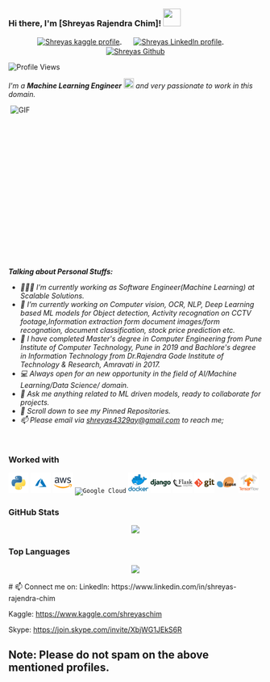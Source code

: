 ### Hi there, I'm [Shreyas Rajendra Chim]! <img src="https://raw.githubusercontent.com/TheDudeThatCode/TheDudeThatCode/master/Assets/Hi.gif" width=35 height=35> 

<p align="center">
      <a href="https://www.kaggle.com/shreyaschim">
        <img align="center" alt="Shreyas kaggle profile" width="22px" src="https://cdn.jsdelivr.net/npm/simple-icons@3.11.0/icons/kaggle.svg" />
      </a>&nbsp;&nbsp;&nbsp;&nbsp;&nbsp;
      <a href="https://www.linkedin.com/in/shreyas-rajendra-chim">
        <img align="center" alt="Shreyas LinkedIn profile" width="22px" src="https://cdn.jsdelivr.net/npm/simple-icons@v3/icons/linkedin.svg"/>
      </a>&nbsp;&nbsp;&nbsp;&nbsp;&nbsp;
      <a href="https://github.com/shreyaschim">
        <img align="center" alt="Shreyas Github" width="22px" src="https://cdn.jsdelivr.net/npm/simple-icons@v3/icons/github.svg" />
      </a>
 	</p>
      
![Profile Views](https://komarev.com/ghpvc/?username=shreyaschim&style=flat-square)

<p>
  <em>
    I'm a <b>Machine Learning Engineer</b> <img src="https://raw.githubusercontent.com/TheDudeThatCode/TheDudeThatCode/master/Assets/Medal.gif" width=20 height=20> and very passionate to work in this domain.
  </em>
 </p>

<img align="right" alt="GIF" src="https://github.com/abhisheknaiidu/abhisheknaiidu/blob/master/code.gif?raw=true" width="500" height="320" />

<em>
  
**Talking about Personal Stuffs:**

- 👨🏽‍💻 I’m currently working as Software Engineer(Machine Learning) at Scalable Solutions.
- 🔭 I’m currently working on Computer vision, OCR, NLP, Deep Learning based ML models for Object detection, Activity recognation on CCTV footage,Information extraction form document images/form recognation, document classification, stock price prediction etc.  
- 💼 I have completed Master's degree in Computer Engineering from Pune Institute of Computer Technology, Pune in 2019 and Bachlore's degree in Information Technology from Dr.Rajendra Gode Institute of Technology & Research, Amravati in 2017.
- 💻 Always open for an new opportunity in the field of AI/Machine Learning/Data Science/ domain.
- 💬 Ask me anything related to ML driven models, ready to collaborate for projects.
- 📌 Scroll down to see my Pinned Repositories.
- 📫 Please email via shreyas4329ay@gmail.com to reach me;
<br/> 
</em>

### Worked with 

<code><img height="40" src="https://raw.githubusercontent.com/github/explore/80688e429a7d4ef2fca1e82350fe8e3517d3494d/topics/python/python.png" title="Python"></code>
<code><img height="40" src="https://raw.githubusercontent.com/github/explore/80688e429a7d4ef2fca1e82350fe8e3517d3494d/topics/azure/azure.png" title="Azure"></code>
<code><img height="40" src="https://raw.githubusercontent.com/github/explore/80688e429a7d4ef2fca1e82350fe8e3517d3494d/topics/aws/aws.png" title="AWS"></code>
<code><img height="40" src="https://raw.githubusercontent.com/github/explore/80688e429a7d4ef2fca1e82350fe8e3517d3494d/topics/googlecloud/googlecloud.png" title="Google Cloud"></code>
<code><img height="40" src="https://raw.githubusercontent.com/github/explore/80688e429a7d4ef2fca1e82350fe8e3517d3494d/topics/docker/docker.png" title="css"></code>
<code><img height="40" src="https://raw.githubusercontent.com/github/explore/80688e429a7d4ef2fca1e82350fe8e3517d3494d/topics/django/django.png" title="Django"></code>
<code><img height="40" src="https://raw.githubusercontent.com/github/explore/80688e429a7d4ef2fca1e82350fe8e3517d3494d/topics/flask/flask.png" title="Flask"></code>
<code><img height="40" src="https://raw.githubusercontent.com/github/explore/80688e429a7d4ef2fca1e82350fe8e3517d3494d/topics/git/git.png" title="git"></code>
<code><img height="40" src="https://raw.githubusercontent.com/github/explore/80688e429a7d4ef2fca1e82350fe8e3517d3494d/topics/scikit-learn/scikit-learn.png" title="sklearn"></code>
<code><img height="40" src="https://raw.githubusercontent.com/github/explore/80688e429a7d4ef2fca1e82350fe8e3517d3494d/topics/tensorflow/tensorflow.png" title="TensorFlow"></code>

### GitHub Stats

<p align="center">
  <a href = "https://github.com/mandar196">
<img src="https://github-readme-stats-aj8vj7k8x.vercel.app/api?username=shreyaschim&show_icons=true&title_color=ffc857&icon_color=8ac926&text_color=daf7dc&bg_color=151515&count_private=true&include_all_commits=true">
  </a>
 </p>
 
### Top Languages

<p align="center">
<a href = "https://github.com/mandar196">
  <img src="https://github-readme-stats-aj8vj7k8x.vercel.app/api/top-langs/?username=shreyaschim&layout=compact&title_color=ffc857&icon_color=8ac926&text_color=daf7dc&bg_color=151515&card_width=400">
</a>
</p>
<!--
### Top repositories


<p align="center">
  <a href = "https://github.com/mandar196/Hate_Speech_Detection-NLP">
<img src="https://github-readme-stats-aj8vj7k8x.vercel.app/api/pin/?username=mandar196&repo=Hate_Speech_Detection-NLP&title_color=fff&icon_color=79ff97&text_color=9f9f9f&bg_color=151515">
  </a>
</p>

<p align="center">
  <a href="https://github.com/mandar196/MedTest">
  <img src="https://github-readme-stats-aj8vj7k8x.vercel.app/api/pin/?username=mandar196&repo=MedTest&title_color=fff&icon_color=79ff97&text_color=9f9f9f&bg_color=151515">
  </a>
  </p>

<p align="center">
  <a href="https://github.com/mandar196/Handwritten_Digits_Classifier_CNN">
  <img src="https://github-readme-stats-aj8vj7k8x.vercel.app/api/pin/?username=mandar196&repo=Handwritten_Digits_Classifier_CNN&title_color=fff&icon_color=79ff97&text_color=9f9f9f&bg_color=151515">
  </a>
  </p>
  
 <p align="center">
  <a href = "https://github.com/mandar196/Face_Recognition_Attendance_System">
<img src="https://github-readme-stats-aj8vj7k8x.vercel.app/api/pin/?username=mandar196&repo=Face_Recognition_Attendance_System&title_color=fff&icon_color=79ff97&text_color=9f9f9f&bg_color=151515">
  </a>
</p>


<p align="center">
  <a href = "https://github.com/mandar196/Fake_News_Classifier_NLP">
<img src="https://github-readme-stats-aj8vj7k8x.vercel.app/api/pin/?username=mandar196&repo=Fake_News_Classifier_NLP&title_color=fff&icon_color=79ff97&text_color=9f9f9f&bg_color=151515">
  </a>
</p>

<p align="center">
  <a href = "https://github.com/mandar196/Employee_Attrition-HR-Analytics">
<img src="https://github-readme-stats-aj8vj7k8x.vercel.app/api/pin/?username=mandar196&repo=Employee_Attrition-HR-Analytics&title_color=fff&icon_color=79ff97&text_color=9f9f9f&bg_color=151515">
  </a>
</p>

<p align="center">
  <a href = "https://github.com/mandar196/Recruitment-prediction-system">
<img src="https://github-readme-stats-aj8vj7k8x.vercel.app/api/pin/?username=mandar196&repo=Recruitment-prediction-system&title_color=fff&icon_color=79ff97&text_color=9f9f9f&bg_color=151515">
  </a>
</p>
-->
# 📫 Connect me on:
LinkedIn: https://www.linkedin.com/in/shreyas-rajendra-chim

Kaggle: https://www.kaggle.com/shreyaschim

Skype: https://join.skype.com/invite/XbjWG1JEkS6R

## Note: Please do not spam on the above mentioned profiles.
<!--
**shreyaschim/shreyaschim** is a ✨ _special_ ✨ repository because its `README.md` (this file) appears on your GitHub profile.

Here are some ideas to get you started: 
- 🔭 I’m currently working on OCR NLP, Deep Learning, Image Processing etc.  
- 🌱 I’m currently learning ...
- 👯 I’m looking to collaborate on ...
- 🤔 I’m looking for help with ...
- 💬 Ask me about ...
- 📫 How to reach me: ...
- 😄 Pronouns: ...
- ⚡ Fun fact: ...


## Hi there, I'm [Mandar kulkarni](https://kulkarnimandar96.wixsite.com/mandar)! <img src="https://raw.githubusercontent.com/TheDudeThatCode/TheDudeThatCode/master/Assets/Hi.gif" width=35 height=35> 

<!--<h3>Check out my portfolio: <a href="https://kulkarnimandar96.wixsite.com/mandar"</a> click here</h3>


<p align="center">
      <a href="https://kaggle.com/mandarkulkarnipune">
        <img align="center" alt="Mandar's kaggle profile" width="22px" src="https://cdn.jsdelivr.net/npm/simple-icons@3.11.0/icons/kaggle.svg" />
      </a>&nbsp;&nbsp;&nbsp;&nbsp;&nbsp;
      <a href="https://linkedin.com/in/mandar-kulkarni196">
        <img align="center" alt="Mandar's LinkedIn profile" width="22px" src="https://cdn.jsdelivr.net/npm/simple-icons@v3/icons/linkedin.svg"/>
      </a>&nbsp;&nbsp;&nbsp;&nbsp;&nbsp;
      <a href="https://github.com/mandar196">
        <img align="center" alt="Smit's Github" width="22px" src="https://cdn.jsdelivr.net/npm/simple-icons@v3/icons/github.svg" />
      </a>
 	</p>

![Profile Views](https://komarev.com/ghpvc/?username=mandar196&style=flat-square)

<p>
  <em>
    I'm a <b>Data science enthusiast</b> <img src="https://raw.githubusercontent.com/TheDudeThatCode/TheDudeThatCode/master/Assets/Medal.gif" width=20 height=20> and very passionate to work in this domain.
  </em>
 </p>

<img align="right" alt="GIF" src="https://github.com/abhisheknaiidu/abhisheknaiidu/blob/master/code.gif?raw=true" width="500" height="320" />

<em>
  
**Talking about Personal Stuffs:**

- 👨🏽‍💻 I’m currently working as AL/ML Intern at Tata Motors.
- 💼 I'm currently pursuing Master of computer Applications (Final Year) from Vishwakarma Institute of technology.
- 💻 I'm looking for an full time opportunity in Data Science/Data Analyst/Machine Learning domain.
- 🖋️ I'm actively participating in Data science competitions on kaggle,Analytics Vidhya.
- 💬 Ask me anything related to Data science domain, ready to collaborate for projects.
- 📌 Scroll down to see my Pinned Repositories.
- 📫 Please email via kulkarnimandar96@gmail.com to reach me;
<br/> 
</em>

### Worked with 

<code><img height="40" src="https://raw.githubusercontent.com/github/explore/80688e429a7d4ef2fca1e82350fe8e3517d3494d/topics/python/python.png" title="python"></code>
<code><img height="40" src="https://raw.githubusercontent.com/github/explore/80688e429a7d4ef2fca1e82350fe8e3517d3494d/topics/html/html.png" title="html"></code>
<code><img height="40" src="https://raw.githubusercontent.com/github/explore/80688e429a7d4ef2fca1e82350fe8e3517d3494d/topics/c/c.png" title="C"></code>
<code><img height="40" src="https://raw.githubusercontent.com/github/explore/80688e429a7d4ef2fca1e82350fe8e3517d3494d/topics/css/css.png" title="css"></code>
<code><img height="40" src="https://raw.githubusercontent.com/github/explore/80688e429a7d4ef2fca1e82350fe8e3517d3494d/topics/java/java.png" title="java"></code>
<code><img height="40" src="https://raw.githubusercontent.com/github/explore/80688e429a7d4ef2fca1e82350fe8e3517d3494d/topics/flask/flask.png" title="flask"></code>
<code><img height="40" src="https://raw.githubusercontent.com/github/explore/80688e429a7d4ef2fca1e82350fe8e3517d3494d/topics/git/git.png" title="git"></code>
<code><img height="40" src="https://raw.githubusercontent.com/github/explore/80688e429a7d4ef2fca1e82350fe8e3517d3494d/topics/scikit-learn/scikit-learn.png" title="sklearn"></code>

### GitHub Stats

<p align="center">
  <a href = "https://github.com/mandar196">
<img src="https://github-readme-stats-aj8vj7k8x.vercel.app/api?username=mandar196&show_icons=true&title_color=ffc857&icon_color=8ac926&text_color=daf7dc&bg_color=151515&count_private=true&include_all_commits=true">
  </a>
 </p>
 
### Top Languages

<p align="center">
<a href = "https://github.com/mandar196">
  <img src="https://github-readme-stats-aj8vj7k8x.vercel.app/api/top-langs/?username=mandar196&layout=compact&title_color=ffc857&icon_color=8ac926&text_color=daf7dc&bg_color=151515&card_width=400">
</a>
</p>

### Top repositories


<p align="center">
  <a href = "https://github.com/mandar196/Hate_Speech_Detection-NLP">
<img src="https://github-readme-stats-aj8vj7k8x.vercel.app/api/pin/?username=mandar196&repo=Hate_Speech_Detection-NLP&title_color=fff&icon_color=79ff97&text_color=9f9f9f&bg_color=151515">
  </a>
</p>

<p align="center">
  <a href="https://github.com/mandar196/MedTest">
  <img src="https://github-readme-stats-aj8vj7k8x.vercel.app/api/pin/?username=mandar196&repo=MedTest&title_color=fff&icon_color=79ff97&text_color=9f9f9f&bg_color=151515">
  </a>
  </p>

<p align="center">
  <a href="https://github.com/mandar196/Handwritten_Digits_Classifier_CNN">
  <img src="https://github-readme-stats-aj8vj7k8x.vercel.app/api/pin/?username=mandar196&repo=Handwritten_Digits_Classifier_CNN&title_color=fff&icon_color=79ff97&text_color=9f9f9f&bg_color=151515">
  </a>
  </p>
  
 <p align="center">
  <a href = "https://github.com/mandar196/Face_Recognition_Attendance_System">
<img src="https://github-readme-stats-aj8vj7k8x.vercel.app/api/pin/?username=mandar196&repo=Face_Recognition_Attendance_System&title_color=fff&icon_color=79ff97&text_color=9f9f9f&bg_color=151515">
  </a>
</p>


<p align="center">
  <a href = "https://github.com/mandar196/Fake_News_Classifier_NLP">
<img src="https://github-readme-stats-aj8vj7k8x.vercel.app/api/pin/?username=mandar196&repo=Fake_News_Classifier_NLP&title_color=fff&icon_color=79ff97&text_color=9f9f9f&bg_color=151515">
  </a>
</p>

<p align="center">
  <a href = "https://github.com/mandar196/Employee_Attrition-HR-Analytics">
<img src="https://github-readme-stats-aj8vj7k8x.vercel.app/api/pin/?username=mandar196&repo=Employee_Attrition-HR-Analytics&title_color=fff&icon_color=79ff97&text_color=9f9f9f&bg_color=151515">
  </a>
</p>

<p align="center">
  <a href = "https://github.com/mandar196/Recruitment-prediction-system">
<img src="https://github-readme-stats-aj8vj7k8x.vercel.app/api/pin/?username=mandar196&repo=Recruitment-prediction-system&title_color=fff&icon_color=79ff97&text_color=9f9f9f&bg_color=151515">
  </a>
</p>

# Connect me on:
LinkedIn: https://www.linkedin.com/in/mandar-kulkarni196

Kaggle: https://www.kaggle.com/mandarkulkarnipune

Medium: https://rb.gy/mm6ps8

## Note: Please do not spam on the above mentioned profiles. -->
